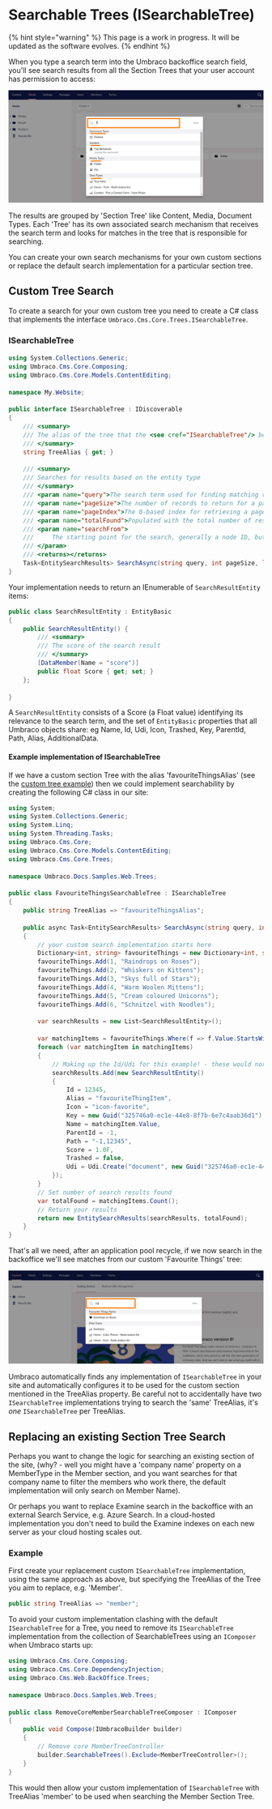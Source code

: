 # Searchable Trees (ISearchableTree)

{% hint style="warning" %}
This page is a work in progress. It will be updated as the software evolves.
{% endhint %}

When you type a search term into the Umbraco backoffice search field, you'll see search results from all the Section Trees that your user account has permission to access:

![Content Section Dashboards](<../../../../10/umbraco-cms/extending/section-trees/images/backoffice-search-v8 (1).png>)

The results are grouped by 'Section Tree' like Content, Media, Document Types. Each 'Tree' has its own associated search mechanism that receives the search term and looks for matches in the tree that is responsible for searching.

You can create your own search mechanisms for your own custom sections or replace the default search implementation for a particular section tree.

## Custom Tree Search

To create a search for your own custom tree you need to create a C# class that implements the interface `Umbraco.Cms.Core.Trees.ISearchableTree`.

### ISearchableTree

```csharp
using System.Collections.Generic;
using Umbraco.Cms.Core.Composing;
using Umbraco.Cms.Core.Models.ContentEditing;

namespace My.Website;

public interface ISearchableTree : IDiscoverable
{
    /// <summary>
    /// The alias of the tree that the <see cref="ISearchableTree"/> belongs to
    /// </summary>
    string TreeAlias { get; }

    /// <summary>
    /// Searches for results based on the entity type
    /// </summary>
    /// <param name="query">The search term used for finding matching results.</param>
    /// <param name="pageSize">The number of records to return for a page of results.</param>
    /// <param name="pageIndex">The 0-based index for retrieving a page of search results.</param>
    /// <param name="totalFound">Populated with the total number of results matching the provided search term.</param>
    /// <param name="searchFrom">
    ///     The starting point for the search, generally a node ID, but for members this is a member type alias.
    /// </param>
    /// <returns></returns>
    Task<EntitySearchResults> SearchAsync(string query, int pageSize, long pageIndex, string? searchFrom = null);
}
```

Your implementation needs to return an IEnumerable of `SearchResultEntity` items:

```csharp
public class SearchResultEntity : EntityBasic
{
    public SearchResultEntity() {
        /// <summary>
        /// The score of the search result
        /// </summary>
        [DataMember(Name = "score")]
        public float Score { get; set; }
    };

}
```

A `SearchResultEntity` consists of a Score (a Float value) identifying its relevance to the search term, and the set of `EntityBasic` properties that all Umbraco objects share: eg Name, Id, Udi, Icon, Trashed, Key, ParentId, Path, Alias, AdditionalData.

#### Example implementation of ISearchableTree

If we have a custom section Tree with the alias 'favouriteThingsAlias' (see the [custom tree example](trees/)) then we could implement searchability by creating the following C# class in our site:

```csharp
using System;
using System.Collections.Generic;
using System.Linq;
using System.Threading.Tasks;
using Umbraco.Cms.Core;
using Umbraco.Cms.Core.Models.ContentEditing;
using Umbraco.Cms.Core.Trees;

namespace Umbraco.Docs.Samples.Web.Trees;

public class FavouriteThingsSearchableTree : ISearchableTree
{
    public string TreeAlias => "favouriteThingsAlias";

    public async Task<EntitySearchResults> SearchAsync(string query, int pageSize, long pageIndex, string searchFrom = null)
    {
        // your custom search implementation starts here
        Dictionary<int, string> favouriteThings = new Dictionary<int, string>();
        favouriteThings.Add(1, "Raindrops on Roses");
        favouriteThings.Add(2, "Whiskers on Kittens");
        favouriteThings.Add(3, "Skys full of Stars");
        favouriteThings.Add(4, "Warm Woolen Mittens");
        favouriteThings.Add(5, "Cream coloured Unicorns");
        favouriteThings.Add(6, "Schnitzel with Noodles");

        var searchResults = new List<SearchResultEntity>();

        var matchingItems = favouriteThings.Where(f => f.Value.StartsWith(query, true, System.Globalization.CultureInfo.CurrentCulture));
        foreach (var matchingItem in matchingItems)
        {
            // Making up the Id/Udi for this example! - these would normally be different for each search result.
            searchResults.Add(new SearchResultEntity()
            {
                Id = 12345,
                Alias = "favouriteThingItem",
                Icon = "icon-favorite",
                Key = new Guid("325746a0-ec1e-44e8-8f7b-6e7c4aab36d1"),
                Name = matchingItem.Value,
                ParentId = -1,
                Path = "-1,12345",
                Score = 1.0F,
                Trashed = false,
                Udi = Udi.Create("document", new Guid("325746a0-ec1e-44e8-8f7b-6e7c4aab36d1"))
            });
        }
        // Set number of search results found
        var totalFound = matchingItems.Count();
        // Return your results
        return new EntitySearchResults(searchResults, totalFound);
    }
}
```

That's all we need, after an application pool recycle, if we now search in the backoffice we'll see matches from our custom 'Favourite Things' tree:

![Content Section Dashboards](<../../../../10/umbraco-cms/extending/section-trees/images/favouritethings-search-v8 (1).png>)

Umbraco automatically finds any implementation of `ISearchableTree` in your site and automatically configures it to be used for the custom section mentioned in the TreeAlias property. Be careful not to accidentally have two `ISearchableTree` implementations trying to search the 'same' TreeAlias, it's _one_ `ISearchableTree` per TreeAlias.

## Replacing an existing Section Tree Search

Perhaps you want to change the logic for searching an existing section of the site, (why? - well you might have a 'company name' property on a MemberType in the Member section, and you want searches for that company name to filter the members who work there, the default implementation will only search on Member Name).

Or perhaps you want to replace Examine search in the backoffice with an external Search Service, e.g. Azure Search. In a cloud-hosted implementation you don't need to build the Examine indexes on each new server as your cloud hosting scales out.

### Example

First create your replacement custom `ISearchableTree` implementation, using the same approach as above, but specifying the TreeAlias of the Tree you aim to replace, e.g. 'Member'.

```csharp
public string TreeAlias => "member";
```

To avoid your custom implementation clashing with the default `ISearchableTree` for a Tree, you need to remove its `ISearchableTree` implementation from the collection of SearchableTrees using an `IComposer` when Umbraco starts up:

```csharp
using Umbraco.Cms.Core.Composing;
using Umbraco.Cms.Core.DependencyInjection;
using Umbraco.Cms.Web.BackOffice.Trees;

namespace Umbraco.Docs.Samples.Web.Trees;

public class RemoveCoreMemberSearchableTreeComposer : IComposer
{
    public void Compose(IUmbracoBuilder builder)
    {
        // Remove core MemberTreeController
        builder.SearchableTrees().Exclude<MemberTreeController>();
    }
}
```

This would then allow your custom implementation of `ISearchableTree` with TreeAlias 'member' to be used when searching the Member Section Tree.
